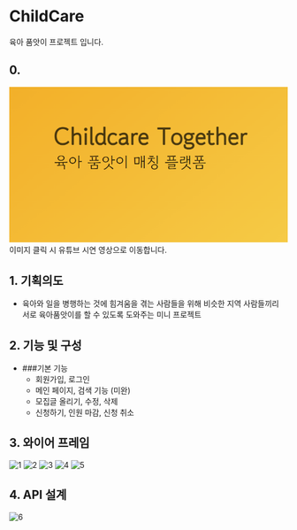 # ChildCare
육아 품앗이 프로젝트 입니다.

## 0. 

[![ChildCare](./static/ogimage.png)](https://youtu.be/aFWosYimem0) 
이미지 클릭 시 유튜브 시연 영상으로 이동합니다.


## 1. 기획의도
  - 육아와 일을 병행하는 것에 힘겨움을 겪는 사람들을 위해 비슷한 지역 사람들끼리 서로 육아품앗이를 할 수 있도록 도와주는 미니 프로젝트

## 2. 기능 및 구성
  - ###기본 기능
      + 회원가입, 로그인
      + 메인 페이지, 검색 기능 (미완)
      + 모집글 올리기, 수정, 삭제
      + 신청하기, 인원 마감, 신청 취소


## 3. 와이어 프레임

![1](https://user-images.githubusercontent.com/45589210/148733781-928d8d67-fe87-4237-912f-091bac6fa061.jpg)
![2](https://user-images.githubusercontent.com/45589210/148733783-07e9ede5-9359-4bb3-bfa3-1ea8f788ec2b.jpg)
![3](https://user-images.githubusercontent.com/45589210/148733787-df431877-689a-4f52-b45d-d2386022ab98.jpg)
![4](https://user-images.githubusercontent.com/45589210/148733788-b2d68498-9c2a-4402-bbf7-d5e0604b8074.jpg)
![5](https://user-images.githubusercontent.com/45589210/148733792-d5591633-b021-4ca5-9dda-21888991f09e.jpg)


## 4. API 설계

![6](https://user-images.githubusercontent.com/45589210/148733888-caa9f58e-0713-4784-bd79-d35f824abb6f.jpg)
